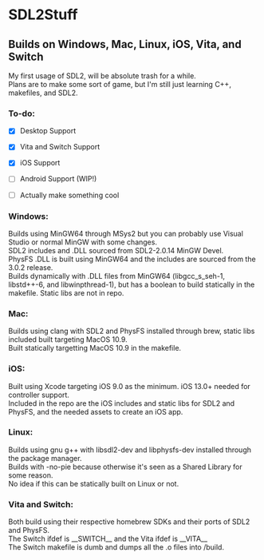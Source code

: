 # SDL2Stuff
## Builds on Windows, Mac, Linux, iOS, Vita, and Switch
My first usage of SDL2, will be absolute trash for a while.  
Plans are to make some sort of game, but I'm still just learning C++, makefiles, and SDL2.  
  
### To-do:  
- [x] Desktop Support 
- [x] Vita and Switch Support 
- [x] iOS Support
- [ ] Android Support (WIP!)  
- [ ] Actually make something cool  
  
  
### Windows:  
Builds using MinGW64 through MSys2 but you can probably use Visual Studio or normal MinGW with some changes.  
SDL2 includes and .DLL sourced from SDL2-2.0.14 MinGW Devel.  
PhysFS .DLL is built using MinGW64 and the includes are sourced from the 3.0.2 release.  
Builds dynamically with .DLL files from MinGW64 (libgcc_s_seh-1, libstd++-6, and libwinpthread-1), but has a boolean to build statically in the makefile. Static libs are not in repo.  
  
### Mac:  
Builds using clang with SDL2 and PhysFS installed through brew, static libs included built targeting MacOS 10.9.  
Built statically targetting MacOS 10.9 in the makefile.  

### iOS:  
Built using Xcode targeting iOS 9.0 as the minimum. iOS 13.0+ needed for controller support.  
Included in the repo are the iOS includes and static libs for SDL2 and PhysFS, and the needed assets to create an iOS app.  
  
### Linux:  
Builds using gnu g++ with libsdl2-dev and libphysfs-dev installed through the package manager.  
Builds with -no-pie because otherwise it's seen as a Shared Library for some reason.  
No idea if this can be statically built on Linux or not.  
  
### Vita and Switch:  
Both build using their respective homebrew SDKs and their ports of SDL2 and PhysFS.  
The Switch ifdef is \_\_SWITCH\_\_ and the Vita ifdef is \_\_VITA\_\_  
The Switch makefile is dumb and dumps all the .o files into /build.  
